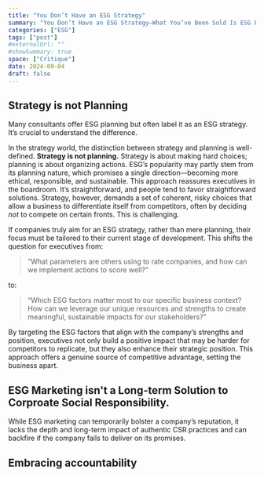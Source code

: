 ```yaml
---
title: "You Don’t Have an ESG Strategy"
summary: "You Don’t Have an ESG Strategy—What You’ve Been Sold Is ESG Planning."
categories: ["ESG"]
tags: ["post"]
#externalUrl: ""
#showSummary: true
space: ["Critique"]
date: 2024-09-04
draft: false
---
```


## Strategy is not Planning
Many consultants offer ESG planning but often label it as an ESG strategy. It’s crucial to understand the difference.

In the strategy world, the distinction between strategy and planning is well-defined. **Strategy is not planning.** Strategy is about making hard choices; planning is about organizing actions. ESG’s popularity may partly stem from its planning nature, which promises a single direction—becoming more ethical, responsible, and sustainable. This approach reassures executives in the boardroom. It’s straightforward, and people tend to favor straightforward solutions. Strategy, however, demands a set of coherent, risky choices that allow a business to differentiate itself from competitors, often by deciding *not* to compete on certain fronts. This is challenging.

If companies truly aim for an ESG strategy, rather than mere planning, their focus must be tailored to their current stage of development. This shifts the question for executives from:

> “What parameters are others using to rate companies, and how can we implement actions to score well?”

to:

> “Which ESG factors matter most to our specific business context? How can we leverage our unique resources and strengths to create meaningful, sustainable impacts for our stakeholders?”

By targeting the ESG factors that align with the company’s strengths and position, executives not only build a positive impact that may be harder for competitors to replicate, but they also enhance their strategic position. This approach offers a genuine source of competitive advantage, setting the business apart.

## ESG Marketing isn't a Long-term Solution to Corproate Social Responsibility.

While ESG marketing can temporarily bolster a company’s reputation, it lacks the depth and long-term impact of authentic CSR practices and can backfire if the company fails to deliver on its promises.

## Embracing accountability
